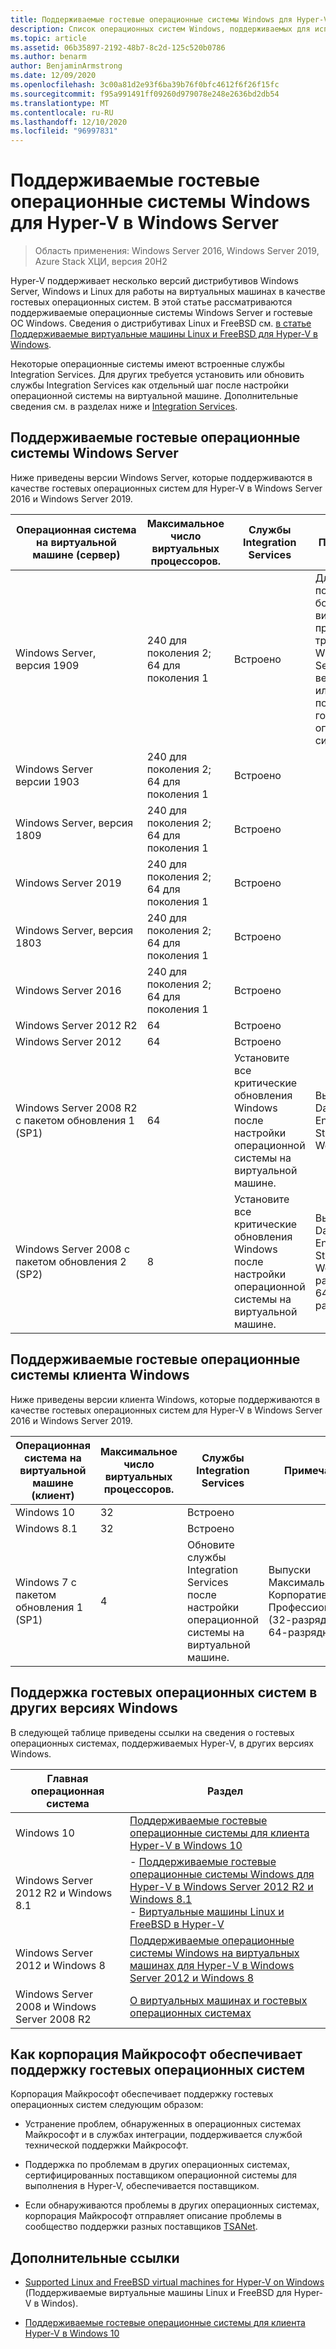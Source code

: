 ```yaml
---
title: Поддерживаемые гостевые операционные системы Windows для Hyper-V в Windows Server
description: Список операционных систем Windows, поддерживаемых для использования в качестве гостя на виртуальной машине. Также содержит ссылки на похожие статьи для предыдущих версий Hyper-V.
ms.topic: article
ms.assetid: 06b35897-2192-48b7-8c2d-125c520b0786
ms.author: benarm
author: BenjaminArmstrong
ms.date: 12/09/2020
ms.openlocfilehash: 3c00a81d2e93f6ba39b76f0bfc4612f6f26f15fc
ms.sourcegitcommit: f95a991491ff09260d979078e248e2636bd2db54
ms.translationtype: MT
ms.contentlocale: ru-RU
ms.lasthandoff: 12/10/2020
ms.locfileid: "96997831"
---
```

# <a name="supported-windows-guest-operating-systems-for-hyper-v-on-windows-server"></a>Поддерживаемые гостевые операционные системы Windows для Hyper-V в Windows Server

>Область применения: Windows Server 2016, Windows Server 2019, Azure Stack ХЦИ, версия 20H2

Hyper-V поддерживает несколько версий дистрибутивов Windows Server, Windows и Linux для работы на виртуальных машинах в качестве гостевых операционных систем. В этой статье рассматриваются поддерживаемые операционные системы Windows Server и гостевые ОС Windows. Сведения о дистрибутивах Linux и FreeBSD см. [в статье Поддерживаемые виртуальные машины Linux и FreeBSD для Hyper-V в Windows](Supported-Linux-and-FreeBSD-virtual-machines-for-Hyper-V-on-Windows.md).

Некоторые операционные системы имеют встроенные службы Integration Services. Для других требуется установить или обновить службы Integration Services как отдельный шаг после настройки операционной системы на виртуальной машине. Дополнительные сведения см. в разделах ниже и  [Integration Services](/virtualization/hyper-v-on-windows/reference/integration-services).

## <a name="supported-windows-server-guest-operating-systems"></a>Поддерживаемые гостевые операционные системы Windows Server

Ниже приведены версии Windows Server, которые поддерживаются в качестве гостевых операционных систем для Hyper-V в Windows Server 2016 и Windows Server 2019.

|Операционная система на виртуальной машине (сервер)|Максимальное число виртуальных процессоров.|Службы Integration Services|Примечания|
|-------------------------------------|----------------------------------------|------------------------|---------|
|Windows Server, версия 1909 |240 для поколения 2;<br>64 для поколения 1|Встроено|Для поддержки более 240 виртуальных процессоров требуется Windows Server, версия 1903 или более поздняя гостевая операционная система.|
|Windows Server версии 1903 |240 для поколения 2;<br>64 для поколения 1|Встроено||
|Windows Server, версия 1809 |240 для поколения 2;<br>64 для поколения 1|Встроено||
|Windows Server 2019 |240 для поколения 2;<br>64 для поколения 1|Встроено||
|Windows Server, версия 1803 |240 для поколения 2;<br>64 для поколения 1|Встроено||
|Windows Server 2016 |240 для поколения 2;<br>64 для поколения 1|Встроено||
|Windows Server 2012 R2 |64|Встроено||
|Windows Server 2012 |64|Встроено||
|Windows Server 2008 R2 с пакетом обновления 1 (SP1)|64|Установите все критические обновления Windows после настройки операционной системы на виртуальной машине.|Выпуски Datacenter, Enterprise, Standard и Web.|
|Windows Server 2008 с пакетом обновления 2 (SP2)|8|Установите все критические обновления Windows после настройки операционной системы на виртуальной машине.|Выпуски Datacenter, Enterprise, Standard и Web (32-разрядные и 64-разрядные).|

## <a name="supported-windows-client-guest-operating-systems"></a>Поддерживаемые гостевые операционные системы клиента Windows

Ниже приведены версии клиента Windows, которые поддерживаются в качестве гостевых операционных систем для Hyper-V в Windows Server 2016 и Windows Server 2019.

|Операционная система на виртуальной машине (клиент)|Максимальное число виртуальных процессоров.|Службы Integration Services|Примечания|
|-------------------------------------|----------------------------------------|------------------------|---------|
|Windows 10|32|Встроено||
|Windows 8.1|32|Встроено||
|Windows 7 с пакетом обновления 1 (SP1)|4|Обновите службы Integration Services после настройки операционной системы на виртуальной машине.|Выпуски Максимальная, Корпоративная и Профессиональная (32-разрядные и 64-разрядные).|

## <a name="guest-operating-system-support-on-other-versions-of-windows"></a>Поддержка гостевых операционных систем в других версиях Windows

В следующей таблице приведены ссылки на сведения о гостевых операционных системах, поддерживаемых Hyper-V, в других версиях Windows.

|Главная операционная система|Раздел|
|-------------------------|---------|
|Windows 10|[Поддерживаемые гостевые операционные системы для клиента Hyper-V в Windows 10](/virtualization/hyper-v-on-windows/about/supported-guest-os)|
|Windows Server 2012 R2 и Windows 8.1|-   [Поддерживаемые гостевые операционные системы Windows для Hyper-V в Windows Server 2012 R2 и Windows 8.1](/previous-versions/windows/it-pro/windows-server-2012-R2-and-2012/dn792027(v=ws.11))<br />-   [Виртуальные машины Linux и FreeBSD в Hyper-V](Supported-Linux-and-FreeBSD-virtual-machines-for-Hyper-V-on-Windows.md)|
|Windows Server 2012 и Windows 8|[Поддерживаемые операционные системы Windows на виртуальных машинах для Hyper-V в Windows Server 2012 и Windows 8](/previous-versions/windows/it-pro/windows-server-2012-R2-and-2012/dn792028(v=ws.11))|
|Windows Server 2008 и Windows Server 2008 R2|[О виртуальных машинах и гостевых операционных системах](/previous-versions/windows/it-pro/windows-server-2008-R2-and-2008/cc794868(v=ws.10))|

## <a name="how-microsoft-provides-support-for-guest-operating-systems"></a>Как корпорация Майкрософт обеспечивает поддержку гостевых операционных систем

Корпорация Майкрософт обеспечивает поддержку гостевых операционных систем следующим образом:

-   Устранение проблем, обнаруженных в операционных системах Майкрософт и в службах интеграции, поддерживается службой технической поддержки Майкрософт.

-   Поддержка по проблемам в других операционных системах, сертифицированных поставщиком операционной системы для выполнения в Hyper-V, обеспечивается поставщиком.

-   Если обнаруживаются проблемы в других операционных системах, корпорация Майкрософт отправляет описание проблемы в сообщество поддержки разных поставщиков [TSANet](https://www.tsanet.org/).

## <a name="additional-references"></a>Дополнительные ссылки

-   [Supported Linux and FreeBSD virtual machines for Hyper-V on Windows](Supported-Linux-and-FreeBSD-virtual-machines-for-Hyper-V-on-Windows.md) (Поддерживаемые виртуальные машины Linux и FreeBSD для Hyper-V в Windos).

-   [Поддерживаемые гостевые операционные системы для клиента Hyper-V в Windows 10](/virtualization/hyper-v-on-windows/about/supported-guest-os)